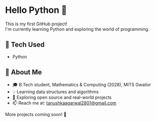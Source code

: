 # Hello Python 👋

This is my first GitHub project!  
I'm currently learning Python and exploring the world of programming.

## 🔧 Tech Used
- Python

## 📌 About Me
- 🎓 B.Tech student, Mathematics & Computing (2028), MITS Gwalior
- 💡 Learning data structures and algorithms
- 🌱 Exploring open source and real-world projects
- 📫 Reach me at: tanushkaagarwal2801@gmail.com

More projects coming soon! 🚀
